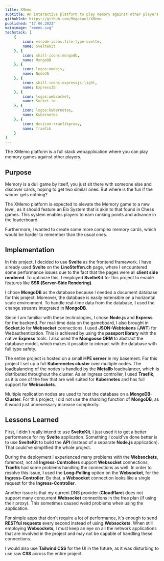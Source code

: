 ```yaml
---
title: XMemo
subtitle: An interactive platform to play memory against other players
githublnk: https://github.com/Megakuul/XMemo
published: "17.06.2023"
mainimage: "xmemo.svg"
techstack: [
    {
        icon: vscode-icons:file-type-svelte,
        name: SvelteKit
    }, {
        icon: skill-icons:mongodb,
        name: MongoDB
    }, {
        icon: logos:nodejs,
        name: NodeJS
    }, {
        icon: skill-icons:expressjs-light,
        name: ExpressJS
    }, {
        icon: logos:websocket,
        name: Socket.io
    }, {
        icon: logos:kubernetes,
        name: Kubernetes
    }, {
        icon: devicon:traefikproxy,
        name: Traefik
    }
]
---
```


The XMemo platform is a full stack webapplication where you can play memory games against other players.

## Purpose

Memory is a dull game by itself, you just sit there with someone else and discover cards, hoping to get two similar ones. But where is the fun if the winner gets nothing?

The XMemo platform is expected to elevate the Memory game to a new level, as it should feature an Elo System that is akin to that found in Chess games. This system enables players to earn ranking points and advance in the leaderboard.

Furthermore, I wanted to create some more complex memory cards, which would be harder to remember than the usual ones.


## Implementation

In this project, I decided to use **Svelte** as the frontend framework. I have already used **Svelte** on the **LinoSteffen.ch** page, where I encountered some performance issues due to the fact that the pages were all **client side rendered**. To optimize this, I employed **SvelteKit** for this project to enable features like **SSR (Server-Side Rendering)**.

I chose **MongoDB** as the database because I needed a document database for this project. Moreover, the database is easily extensible on a horizontal scale environment.
To handle real-time data from the database, I used the change streams integrated in **MongoDB**.

Since I am familiar with these technologies, I chose **Node.js** and **Express** for the backend. For real-time data on the gameboard, I also brought in **Socket.io** for **Websocket** connections. 
I used **JSON-Webtokens** (**JWT**) for Webauthentication. This is achieved by using the **passport library** with the native **Express** tools.
I also used the **Mongoose ORM** to abstract the database model, which makes it possible to interact with the database with full type safety.


The entire project is hosted on a small **HPE server** in my basement. For this project I set up a full **Kuberenetes cluster** over multiple nodes. The loadbalancing of the nodes is handled by the **Metallb** loadbalancer, which is distributed throughout the cluster. 
As an ingress controller, I used **Traefik**, as it is one of the few that are well suited for **Kubernetes** and has full support for **Websockets**.

Multiple replication nodes are used to host the database on a **MongoDB-Cluster**. For this project, I did not use the sharding function of **MongoDB**, as it would just unnecessary increase complexity.

## Lessons Learned

First, I didn't really intend to use **SvelteKit**, I just used it to get a better performance for my **Svelte** application.
Something I could've done better is to use **SvelteKit** to build the **API** (instead of a separate **Node.js** application). That could've simplified the whole project.

During the deployment I experienced many problems with the **Websockets**, foremost, not all **Ingress-Controllers** support **Websocket**  connections, **Traefik** had some problems handling the connections as well. In order to resolve this issue, I used the **Long-Polling** option on the **Websocket**, for the **Ingress-Controller**. By that, a **Websocket** connection looks like a single request for the **Ingress-Controller**. 

Another issue is that my current DNS provider (**Cloudflare**) does not support many concurrent **Websocket** connections in the free plan (if using their proxy). This sometimes caused weird problems when using the application.

For simple apps that don't require a lot of performance, it's enough to send **RESTful requests** every second instead of using **Websockets**. When still employing **Websockets**, I must keep an eye on all the network applications that are involved in the project and may not be capable of handling these connections.

I would also use **Tailwind CSS** for the UI in the future, as it was disturbing to use raw **CSS** across the entire project.